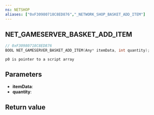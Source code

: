 ```yaml
---
ns: NETSHOP
aliases: ["0xF30980718C8ED876","_NETWORK_SHOP_BASKET_ADD_ITEM"]
---
```

## NET_GAMESERVER_BASKET_ADD_ITEM

```c
// 0xF30980718C8ED876
BOOL NET_GAMESERVER_BASKET_ADD_ITEM(Any* itemData, int quantity);
```

```
p0 is pointer to a script array  
```

## Parameters
* **itemData**:
* **quantity**:

## Return value
